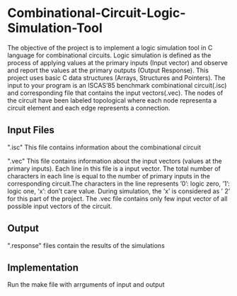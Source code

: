 # Combinational-Circuit-Logic-Simulation-Tool
The objective of the project is to implement a logic simulation tool in C language for combinational circuits. Logic simulation is defined as the process of applying values at the primary inputs (Input vector) and observe and report the values at the primary outputs (Output Response).
This project uses basic C data structures (Arrays, Structures and Pointers). The input to your program is an ISCAS’85 benchmark combinational circuit(.isc) and corresponding file that contains the input vectors(.vec).
The nodes of the circuit have been labeled topological where each node representa a circuit element and each edge represents a connection.


## Input Files
".isc" This file contains information about the combinational circuit

".vec" This file contains information about the input vectors (values at the primary inputs). Each line in this file is a input vector. The total number of characters in each line is equal to the number of primary inputs in the corresponding circuit.The characters in the line represents ’0’: logic zero, ’1’: logic one, ’x’: don’t care value. During simulation, the ’x’ is considered as ’ 2’ for this part of the project. The .vec file contains only few input vector of all possible input vectors of the circuit.

## Output
".response" files contain the results of the simulations 

## Implementation
Run the make file with arrguments of input and output 
